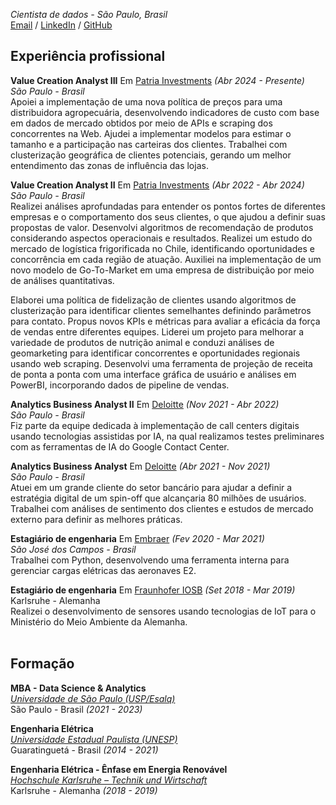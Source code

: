 _Cientista de dados - São Paulo, Brasil_<br>
[Email](mailto:fabriciocgf@gmail.com) / [LinkedIn](https://www.linkedin.com/in/fabriciocgf/) / [GitHub](https://github.com/fabriciocgf/)

## Experiência profissional

**Value Creation Analyst III** Em [Patria Investments](https://www.patriainvestimentos.com.br/) _(Abr 2024 - Presente)_<br>
_São Paulo - Brasil_<br>
Apoiei a implementação de uma nova política de preços para uma distribuidora agropecuária, desenvolvendo indicadores de custo com base em dados de mercado obtidos por meio de APIs e scraping dos concorrentes na Web. Ajudei a implementar modelos para estimar o tamanho e a participação nas carteiras dos clientes. Trabalhei com clusterização geográfica de clientes potenciais, gerando um melhor entendimento das zonas de influência das lojas.

**Value Creation Analyst II** Em [Patria Investments](https://www.patriainvestimentos.com.br/) _(Abr 2022 - Abr 2024)_<br>
_São Paulo - Brasil_<br>
Realizei análises aprofundadas para entender os pontos fortes de diferentes empresas e o comportamento dos seus clientes, o que ajudou a definir suas propostas de valor. Desenvolvi algoritmos de recomendação de produtos considerando aspectos operacionais e resultados. Realizei um estudo do mercado de logística frigorificada no Chile, identificando oportunidades e concorrência em cada região de atuação. Auxiliei na implementação de um novo modelo de Go-To-Market em uma empresa de distribuição por meio de análises quantitativas.

Elaborei uma política de fidelização de clientes usando algoritmos de clusterização para identificar clientes semelhantes definindo parâmetros para contato. Propus novos KPIs e métricas para avaliar a eficácia da força de vendas entre diferentes equipes. Liderei um projeto para melhorar a variedade de produtos de nutrição animal e conduzi análises de geomarketing para identificar concorrentes e oportunidades regionais usando web scraping. Desenvolvi uma ferramenta de projeção de receita de ponta a ponta com uma interface gráfica de usuário e análises em PowerBI, incorporando dados de pipeline de vendas.

**Analytics Business Analyst II** Em [Deloitte](https://www2.deloitte.com/br/pt.html) _(Nov 2021 - Abr 2022)_<br>
_São Paulo - Brasil_<br>
Fiz parte da equipe dedicada à implementação de call centers digitais usando tecnologias assistidas por IA, na qual realizamos testes preliminares com as ferramentas de IA do Google Contact Center.

**Analytics Business Analyst** Em [Deloitte](https://www2.deloitte.com/br/pt.html) _(Abr 2021 - Nov 2021)_<br>
_São Paulo - Brasil_<br>
Atuei em um grande cliente do setor bancário para ajudar a definir a estratégia digital de um spin-off que alcançaria 80 milhões de usuários. Trabalhei com análises de sentimento dos clientes e estudos de mercado externo para definir as melhores práticas.

**Estagiário de engenharia** Em [Embraer](https://embraer.com/br/pt)  _(Fev 2020 - Mar 2021)_<br>
_São José dos Campos - Brasil_<br>
Trabalhei com Python, desenvolvendo uma ferramenta interna para gerenciar cargas elétricas das aeronaves E2.

**Estagiário de engenharia** Em [Fraunhofer IOSB](https://www.iosb.fraunhofer.de/en.html)  _(Set 2018 - Mar 2019)_<br>
Karlsruhe - Alemanha <br>
Realizei o desenvolvimento de sensores usando tecnologias de IoT para o Ministério do Meio Ambiente da Alemanha.
<br><br>
## Formação

**MBA - Data Science & Analytics**<br>
[_Universidade de São Paulo (USP/Esalq)_](https://mbauspesalq.com/)<br>
São Paulo - Brasil _(2021 - 2023)_<br>

**Engenharia Elétrica**<br>
[_Universidade Estadual Paulista (UNESP)_](https://www2.unesp.br/)<br>
Guaratinguetá - Brasil _(2014 - 2021)_<br>

**Engenharia Elétrica - Ênfase em Energia Renovável**<br>
[_Hochschule Karlsruhe – Technik und Wirtschaft_](https://www.h-ka.de/en/study/study-in-english/degree-programs)<br>
Karlsruhe - Alemanha _(2018 - 2019)_<br>
<br>
